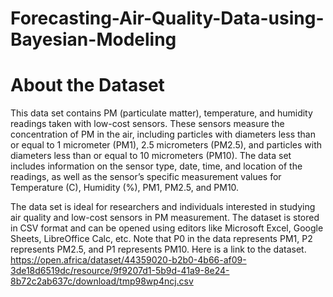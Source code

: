 # Forecasting-Air-Quality-Data-using-Bayesian-Modeling

# About the Dataset

This data set contains PM (particulate matter), temperature, and humidity readings taken with low-cost sensors. These sensors measure the concentration of PM in the air, including particles with diameters less than or equal to 1 micrometer (PM1), 2.5 micrometers (PM2.5), and particles with diameters less than or equal to 10 micrometers (PM10). The data set includes information on the sensor type, date, time, and location of the readings, as well as the sensor’s specific measurement values for Temperature (C), Humidity (%), PM1, PM2.5, and PM10. 

The data set is ideal for researchers and individuals interested in studying air quality and low-cost sensors in PM measurement. The dataset is stored in CSV format and can be opened using editors like Microsoft Excel, Google Sheets, LibreOffice Calc, etc. Note that P0 in the data represents PM1, P2 represents PM2.5, and P1 represents PM10. Here is a link to the dataset.
https://open.africa/dataset/44359020-b2b0-4b66-af09-3de18d6519dc/resource/9f9207d1-5b9d-41a9-8e24-8b72c2ab637c/download/tmp98wp4ncj.csv
